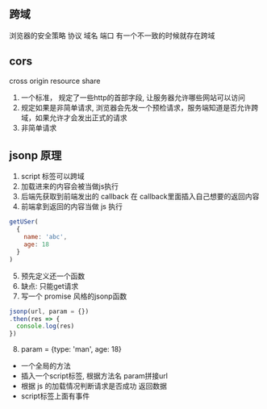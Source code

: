## 跨域
浏览器的安全策略
协议 域名 端口 有一个不一致的时候就存在跨域

## cors
cross origin resource share
1. 一个标准， 规定了一些http的首部字段, 让服务器允许哪些网站可以访问
2. 规定如果是非简单请求, 浏览器会先发一个预检请求，服务端知道是否允许跨域，如果允许才会发出正式的请求
3. 非简单请求

## jsonp 原理
1. script 标签可以跨域
2. 加载进来的内容会被当做js执行
3. 后端先获取到前端发出的 callback 在 callback里面插入自己想要的返回内容
4. 前端拿到返回的内容当做 js 执行
```js
getUSer(
  {
    name: 'abc',
    age: 18
  }
)
```
5. 预先定义还一个函数
6. 缺点: 只能get请求
7. 写一个 promise 风格的jsonp函数
```js
jsonp(url, param = {})
.then(res => {
  console.log(res)
})
```
8. param = {type: 'man', age: 18}

- 一个全局的方法
- 插入一个script标签, 根据方法名 param拼接url
- 根据 js 的加载情况判断请求是否成功 返回数据
- script标签上面有事件